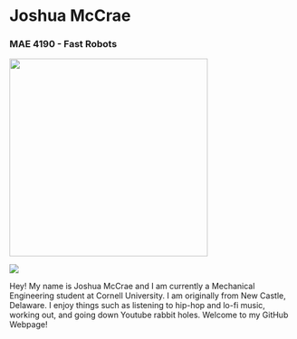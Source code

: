 # Joshua McCrae

### MAE 4190 - Fast Robots

<img src="ferraripose.png" width="350" height="350">

![](ferraripose.png)

Hey! My name is Joshua McCrae and I am currently a Mechanical Engineering student at Cornell University. I am originally from New Castle, Delaware. I enjoy things such as listening to hip-hop and lo-fi music, working out, and going down Youtube rabbit holes. Welcome to my GitHub Webpage!
